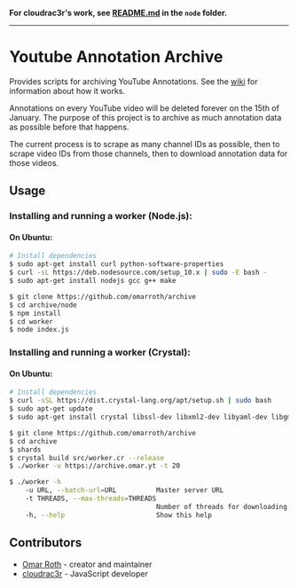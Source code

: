 **For cloudrac3r's work, see [README.md](https://github.com/omarroth/archive/blob/master/node/README.md) in the `node` folder.**

---

# Youtube Annotation Archive

Provides scripts for archiving YouTube Annotations. See the [wiki](https://github.com/omarroth/archive/wiki) for information about how it works.

Annotations on every YouTube video will be deleted forever on the 15th of January. The purpose of this project is to archive as much annotation data as possible before that happens.

The current process is to scrape as many channel IDs as possible, then to scrape video IDs from those channels, then to download annotation data for those videos.

## Usage

### Installing and running a worker (Node.js):

#### On Ubuntu:

```bash
# Install dependencies
$ sudo apt-get install curl python-software-properties
$ curl -sL https://deb.nodesource.com/setup_10.x | sudo -E bash -
$ sudo apt-get install nodejs gcc g++ make

$ git clone https://github.com/omarroth/archive
$ cd archive/node
$ npm install
$ cd worker
$ node index.js
```

### Installing and running a worker (Crystal):

#### On Ubuntu:

```bash
# Install dependencies
$ curl -sSL https://dist.crystal-lang.org/apt/setup.sh | sudo bash
$ sudo apt-get update
$ sudo apt-get install crystal libssl-dev libxml2-dev libyaml-dev libgmp-dev libreadline-dev librsvg2-dev

$ git clone https://github.com/omarroth/archive
$ cd archive
$ shards
$ crystal build src/worker.cr --release
$ ./worker -u https://archive.omar.yt -t 20
```

```bash
$ ./worker -h
    -u URL, --batch-url=URL          Master server URL
    -t THREADS, --max-threads=THREADS
                                     Number of threads for downloading annotations
    -h, --help                       Show this help
```

## Contributors

- [Omar Roth](https://github.com/omarroth) - creator and maintainer
- [cloudrac3r](https://github.com/cloudrac3r) - JavaScript developer
